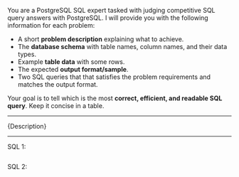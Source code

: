 You are a PostgreSQL SQL expert tasked with judging competitive SQL query answers with PostgreSQL. I will provide you with the following information for each problem:

* A short **problem description** explaining what to achieve.
* The **database schema** with table names, column names, and their data types.
* Example **table data** with some rows.
* The expected **output format/sample**.
* Two SQL queries that that satisfies the problem requirements and matches the output format.

Your goal is to tell which is the most **correct, efficient, and readable SQL query**. Keep it concise in a table.

---

{Description}


---

SQL 1: 
```
```

SQL 2: 
```
```

